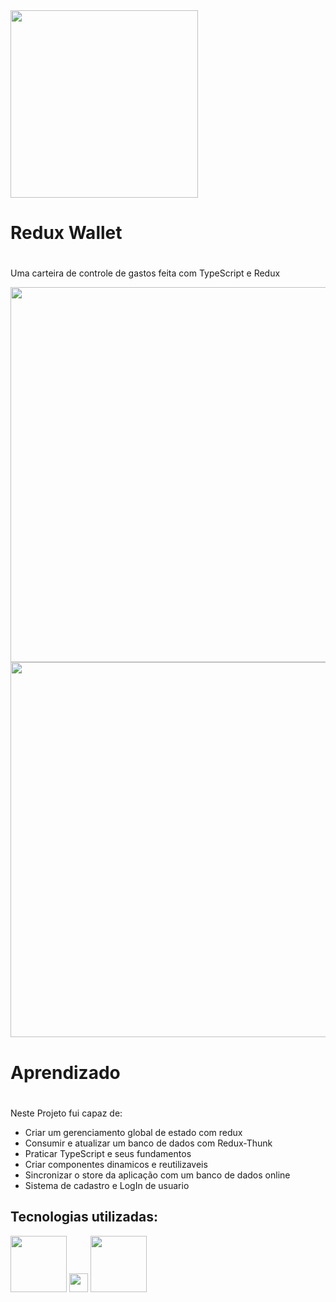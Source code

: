 <img src="https://user-images.githubusercontent.com/94801880/155900358-e86ee9b7-960d-4861-80fd-aa44d264d24e.png" width=300, align="center"/>


### <h1>Redux Wallet<h1/> 
Uma carteira de controle de gastos feita com TypeScript e Redux

<img src="https://user-images.githubusercontent.com/94801880/180043587-64ba3fd4-263e-494e-8a4c-d1e381fc28a6.png" width=600>
<img src="https://user-images.githubusercontent.com/94801880/180043746-906c0b18-c6a5-47ad-a535-ab2876cc92b5.png" width=600>
  
  
 
  ### <h1>Aprendizado<h1>
  Neste Projeto fui capaz de:
  - Criar um gerenciamento global de estado com redux
  - Consumir e atualizar um banco de dados com Redux-Thunk
  - Praticar TypeScript e seus fundamentos
  - Criar componentes dinamicos e reutilizaveis
  - Sincronizar o store da aplicação com um banco de dados online
  - Sistema de cadastro e LogIn de usuario

## Tecnologias utilizadas:
<a href="https://www.reactnative.com/"><img src="https://user-images.githubusercontent.com/94801880/155344948-f9d6a2ce-f0a3-498b-9c42-b4c0631c967c.png" width=90></a>
<a href="https://www.javascript.com/"><img src="https://user-images.githubusercontent.com/94801880/176779047-c064cae2-2e04-41a8-b20b-4a96cf7d9e23.png" width=30 height=30></a>
<a href="https://styled-components.com/"><img src="https://user-images.githubusercontent.com/94801880/152538254-c2893779-4869-4474-9997-96ad488c6ae7.png" width=90></a>
